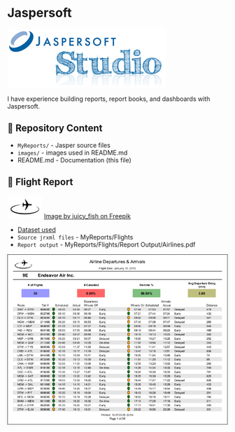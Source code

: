# Jaspersoft

![jasperstudio](images/jasper_studio.png)

I have experience building reports, report books, and dashboards with Jaspersoft.

## :file_folder: Repository Content

- `MyReports/` - Jasper source files
- `images/` - images used in README.md
- README.md - Documentation (this file)

## :page_facing_up: Flight Report

![plane](images/plane_sm.jpg)  [Image by juicy_fish on Freepik](https://www.freepik.com/free-vector/airplane-with-circle-flight-path_148768013.htm)

- [Dataset used](https://github.com/Im-TARO/Flights/tree/main/cleaned_data)
- `Source jrxml files` - MyReports/Flights
- `Report output` - MyReports/Flights/Report Output/Airlines.pdf

![airline output](MyReports/Flights/images/Airlines.png)

<!--
## :book: Book of Reports

## :chart: Dashboards
-->